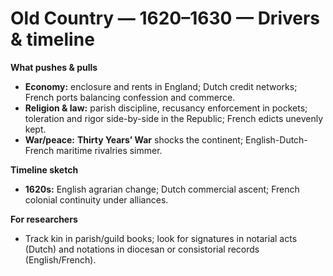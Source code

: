 # Old Country — 1620–1630 — Drivers & timeline

**What pushes & pulls**
- **Economy:** enclosure and rents in England; Dutch credit networks; French ports balancing confession and commerce.
- **Religion & law:** parish discipline, recusancy enforcement in pockets; toleration and rigor side-by-side in the Republic; French edicts unevenly kept.
- **War/peace:** **Thirty Years’ War** shocks the continent; English-Dutch-French maritime rivalries simmer.

**Timeline sketch**
- **1620s:** English agrarian change; Dutch commercial ascent; French colonial continuity under alliances.

**For researchers**
- Track kin in parish/guild books; look for signatures in notarial acts (Dutch) and notations in diocesan or consistorial records (English/French).

